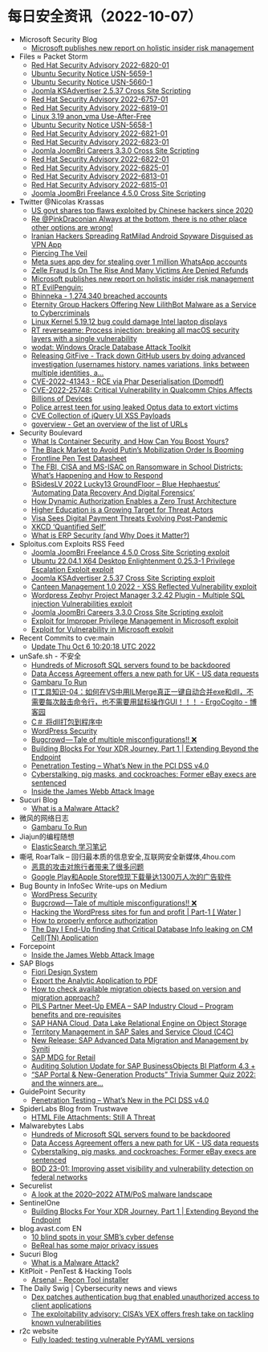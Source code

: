 # 每日安全资讯（2022-10-07）

- Microsoft Security Blog
  - [Microsoft publishes new report on holistic insider risk management](https://www.microsoft.com/security/blog/2022/10/06/microsoft-publishes-new-report-on-holistic-insider-risk-management/)
- Files ≈ Packet Storm
  - [Red Hat Security Advisory 2022-6820-01](https://packetstormsecurity.com/files/168651/RHSA-2022-6820-01.txt)
  - [Ubuntu Security Notice USN-5659-1](https://packetstormsecurity.com/files/168650/USN-5659-1.txt)
  - [Ubuntu Security Notice USN-5660-1](https://packetstormsecurity.com/files/168649/USN-5660-1.txt)
  - [Joomla KSAdvertiser 2.5.37 Cross Site Scripting](https://packetstormsecurity.com/files/168648/joomlaksadvertiser2537-xss.txt)
  - [Red Hat Security Advisory 2022-6757-01](https://packetstormsecurity.com/files/168647/RHSA-2022-6757-01.txt)
  - [Red Hat Security Advisory 2022-6819-01](https://packetstormsecurity.com/files/168646/RHSA-2022-6819-01.txt)
  - [Linux 3.19 anon_vma Use-After-Free](https://packetstormsecurity.com/files/168645/GS20221006124106.tgz)
  - [Ubuntu Security Notice USN-5658-1](https://packetstormsecurity.com/files/168644/USN-5658-1.txt)
  - [Red Hat Security Advisory 2022-6821-01](https://packetstormsecurity.com/files/168643/RHSA-2022-6821-01.txt)
  - [Red Hat Security Advisory 2022-6823-01](https://packetstormsecurity.com/files/168642/RHSA-2022-6823-01.txt)
  - [Joomla JoomBri Careers 3.3.0 Cross Site Scripting](https://packetstormsecurity.com/files/168641/joomlajoombricareers330-xss.txt)
  - [Red Hat Security Advisory 2022-6822-01](https://packetstormsecurity.com/files/168640/RHSA-2022-6822-01.txt)
  - [Red Hat Security Advisory 2022-6825-01](https://packetstormsecurity.com/files/168639/RHSA-2022-6825-01.txt)
  - [Red Hat Security Advisory 2022-6813-01](https://packetstormsecurity.com/files/168638/RHSA-2022-6813-01.txt)
  - [Red Hat Security Advisory 2022-6815-01](https://packetstormsecurity.com/files/168637/RHSA-2022-6815-01.txt)
  - [Joomla JoomBri Freelance 4.5.0 Cross Site Scripting](https://packetstormsecurity.com/files/168636/joomlajoombrifreelance450-xss.txt)
- Twitter @Nicolas Krassas
  - [US govt shares top flaws exploited by Chinese hackers since 2020](https://twitter.com/Dinosn/status/1578100559797592064)
  - [Re @PinkDraconian Always at the bottom, there is no other place other options are wrong!](https://twitter.com/Dinosn/status/1578095439127134208)
  - [Iranian Hackers Spreading RatMilad Android Spyware Disguised as VPN App](https://twitter.com/Dinosn/status/1578091049465020416)
  - [Piercing The Veil](https://twitter.com/Dinosn/status/1578087656847994880)
  - [Meta sues app dev for stealing over 1 million WhatsApp accounts](https://twitter.com/Dinosn/status/1578087564451389440)
  - [Zelle Fraud Is On The Rise And Many Victims Are Denied Refunds](https://twitter.com/Dinosn/status/1578086863792898059)
  - [Microsoft publishes new report on holistic insider risk management](https://twitter.com/Dinosn/status/1578086787553034286)
  - [RT EvilPenguin:](https://twitter.com/EvilPenguin_/status/1578086421348249602)
  - [Bhinneka - 1,274,340 breached accounts](https://twitter.com/Dinosn/status/1578084377635995652)
  - [Eternity Group Hackers Offering New LilithBot Malware as a Service to Cybercriminals](https://twitter.com/Dinosn/status/1578084094788997123)
  - [Linux Kernel 5.19.12 bug could damage Intel laptop displays](https://twitter.com/Dinosn/status/1578084074824077312)
  - [RT reverseame: Process injection: breaking all macOS security layers with a single vulnerability](https://twitter.com/reverseame/status/1577996442794336256)
  - [wodat: Windows Oracle Database Attack Toolkit](https://twitter.com/Dinosn/status/1577983228631142400)
  - [Releasing GitFive - Track down GitHub users by doing advanced investigation (usernames history, names variations, links between multiple identities, a...](https://twitter.com/Dinosn/status/1577983049924493313)
  - [CVE-2022-41343 - RCE via Phar Deserialisation (Dompdf)](https://twitter.com/Dinosn/status/1577982824036147209)
  - [CVE-2022-25748: Critical Vulnerability in Qualcomm Chips Affects Billions of Devices](https://twitter.com/Dinosn/status/1577982718641594370)
  - [Police arrest teen for using leaked Optus data to extort victims](https://twitter.com/Dinosn/status/1577982570918289410)
  - [CVE Collection of jQuery UI XSS Payloads](https://twitter.com/Dinosn/status/1577895131847458819)
  - [goverview - Get an overview of the list of URLs](https://twitter.com/Dinosn/status/1577894794176733187)
- Security Boulevard
  - [What Is Container Security, and How Can You Boost Yours?](https://securityboulevard.com/2022/10/what-is-container-security-and-how-can-you-boost-yours/)
  - [The Black Market to Avoid Putin’s Mobilization Order Is Booming](https://securityboulevard.com/2022/10/the-black-market-to-avoid-putins-mobilization-order-is-booming/)
  - [Frontline Pen Test Datasheet](https://securityboulevard.com/2022/10/frontline-pen-test-datasheet/)
  - [The FBI, CISA and MS-ISAC on Ransomware in School Districts: What’s Happening and How to Respond](https://securityboulevard.com/2022/10/the-fbi-cisa-and-ms-isac-on-ransomware-in-school-districts-whats-happening-and-how-to-respond/)
  - [BSidesLV 2022 Lucky13 GroundFloor – Blue Hephaestus’ ‘Automating Data Recovery And Digital Forensics’](https://securityboulevard.com/2022/10/bsideslv-2022-lucky13-groundfloor-blue-hephaestus-automating-data-recovery-and-digital-forensics/)
  - [How Dynamic Authorization Enables a Zero Trust Architecture](https://securityboulevard.com/2022/10/how-dynamic-authorization-enables-a-zero-trust-architecture/)
  - [Higher Education is a Growing Target for Threat Actors](https://securityboulevard.com/2022/10/higher-education-is-a-growing-target-for-threat-actors/)
  - [Visa Sees Digital Payment Threats Evolving Post-Pandemic](https://securityboulevard.com/2022/10/visa-sees-digital-payment-threats-evolving-post-pandemic/)
  - [XKCD ‘Quantified Self’](https://securityboulevard.com/2022/10/xkcd-quantified-self/)
  - [What is ERP Security (and Why Does it Matter?)](https://securityboulevard.com/2022/10/what-is-erp-security-and-why-does-it-matter/)
- Sploitus.com Exploits RSS Feed
  - [Joomla JoomBri Freelance 4.5.0 Cross Site Scripting exploit](https://sploitus.com/exploit?id=PACKETSTORM:168636&utm_source=rss&utm_medium=rss)
  - [Ubuntu 22.04.1 X64 Desktop Enlightenment 0.25.3-1 Privilege Escalation Exploit exploit](https://sploitus.com/exploit?id=1337DAY-ID-38031&utm_source=rss&utm_medium=rss)
  - [Joomla KSAdvertiser 2.5.37 Cross Site Scripting exploit](https://sploitus.com/exploit?id=PACKETSTORM:168648&utm_source=rss&utm_medium=rss)
  - [Canteen Management 1.0 2022 - XSS Reflected Vulnerability exploit](https://sploitus.com/exploit?id=1337DAY-ID-38030&utm_source=rss&utm_medium=rss)
  - [Wordpress Zephyr Project Manager 3.2.42 Plugin - Multiple SQL injection Vulnerabilities exploit](https://sploitus.com/exploit?id=1337DAY-ID-38029&utm_source=rss&utm_medium=rss)
  - [Joomla JoomBri Careers 3.3.0 Cross Site Scripting exploit](https://sploitus.com/exploit?id=PACKETSTORM:168641&utm_source=rss&utm_medium=rss)
  - [Exploit for Improper Privilege Management in Microsoft exploit](https://sploitus.com/exploit?id=CF3485E1-2E99-580B-BC50-D61EA587BA40&utm_source=rss&utm_medium=rss)
  - [Exploit for Vulnerability in Microsoft exploit](https://sploitus.com/exploit?id=553EF29F-6CB4-5F8F-91AD-85FC945A94E0&utm_source=rss&utm_medium=rss)
- Recent Commits to cve:main
  - [Update Thu Oct  6 10:20:18 UTC 2022](https://github.com/trickest/cve/commit/87cf637954409523b845c99316fffb30c344e335)
- unSafe.sh - 不安全
  - [Hundreds of Microsoft SQL servers found to be backdoored](https://buaq.net/go-129491.html)
  - [Data Access Agreement offers a new path for UK - US data requests](https://buaq.net/go-129492.html)
  - [Gambaru To Run](https://buaq.net/go-129464.html)
  - [IT工具知识-04：如何在VS中用ILMerge真正一键自动合并exe和dll，不需要每次敲击命令行，也不需要用鼠标操作GUI！！！ - ErgoCogito - 博客园](https://buaq.net/go-129463.html)
  - [C＃ 将dll打包到程序中](https://buaq.net/go-129462.html)
  - [WordPress Security](https://buaq.net/go-129466.html)
  - [Bugcrowd — Tale of multiple misconfigurations!! ❌](https://buaq.net/go-129467.html)
  - [Building Blocks For Your XDR Journey, Part 1 | Extending Beyond the Endpoint](https://buaq.net/go-129469.html)
  - [Penetration Testing – What’s New in the PCI DSS v4.0](https://buaq.net/go-129468.html)
  - [Cyberstalking, pig masks, and cockroaches: Former eBay execs are sentenced](https://buaq.net/go-129493.html)
  - [Inside the James Webb Attack Image](https://buaq.net/go-129465.html)
- Sucuri Blog
  - [What is a Malware Attack?](https://blog.sucuri.net/2022/10/what-is-a-malware-attack.html)
- 微风的网络日志
  - [Gambaru To Run](http://leybreeze.com/blog/?p=219849)
- Jiajun的编程随想
  - [ElasticSearch 学习笔记](https://jiajunhuang.com/articles/2022_10_06-elasticsearch.md.html)
- 嘶吼 RoarTalk – 回归最本质的信息安全,互联网安全新媒体,4hou.com
  - [恶意的攻击对旅行者带来了很多问题](https://www.4hou.com/posts/r77E)
  - [Google Play和Apple Store惊现下载量达1300万人次的广告软件](https://www.4hou.com/posts/GK2y)
- Bug Bounty in InfoSec Write-ups on Medium
  - [WordPress Security](https://infosecwriteups.com/wordpress-security-c8ea1891bd51?source=rss----7b722bfd1b8d--bug_bounty)
  - [Bugcrowd — Tale of multiple misconfigurations!! ❌](https://infosecwriteups.com/bugcrowd-tale-of-multiple-misconfigurations-cb5b98f09302?source=rss----7b722bfd1b8d--bug_bounty)
  - [Hacking the WordPress sites for fun and profit | Part-1 [ Water ]](https://infosecwriteups.com/hacking-the-wordpress-sites-for-fun-and-profit-part-1-water-7ba474ced0f8?source=rss----7b722bfd1b8d--bug_bounty)
  - [How to properly enforce authorization](https://infosecwriteups.com/how-to-properly-enforce-authorization-65dc62d21745?source=rss----7b722bfd1b8d--bug_bounty)
  - [The Day I End-Up finding that Critical Database Info leaking on CM Cell(TN) Application](https://infosecwriteups.com/the-day-i-end-up-finding-that-critical-database-info-leaking-on-cm-cell-tn-application-b6c126687f13?source=rss----7b722bfd1b8d--bug_bounty)
- Forcepoint
  - [Inside the James Webb Attack Image](https://www.forcepoint.com/blog/x-labs/inside-james-webb-attack-image)
- SAP Blogs
  - [Fiori Design System](https://blogs.sap.com/2022/10/06/fiori-design-system/)
  - [Export the Analytic Application to PDF](https://blogs.sap.com/2022/10/06/export-the-analytic-application-to-pdf/)
  - [How to check available migration objects based on version and migration approach?](https://blogs.sap.com/2022/10/06/how-to-check-available-migration-objects-based-on-version-and-migration-approach/)
  - [PILS Partner Meet-Up EMEA – SAP Industry Cloud – Program benefits and pre-requisites](https://blogs.sap.com/2022/10/06/pils-partner-meet-up-emea-sap-industry-cloud-program-benefits-and-pre-requisites/)
  - [SAP HANA Cloud, Data Lake Relational Engine on Object Storage](https://blogs.sap.com/2022/10/06/sap-hana-cloud-data-lake-relational-engine-on-object-storage/)
  - [Territory Management in SAP Sales and Service Cloud (C4C)](https://blogs.sap.com/2022/10/06/territory-management-in-sap-sales-and-service-cloud-c4c/)
  - [New Release:  SAP Advanced Data Migration and Management by Syniti](https://blogs.sap.com/2022/10/06/new-release-sap-advanced-data-migration-and-management-by-syniti/)
  - [SAP MDG for Retail](https://blogs.sap.com/2022/10/06/sap-mdg-for-retail/)
  - [Auditing Solution Update for SAP BusinessObjects BI Platform 4.3 +](https://blogs.sap.com/2022/10/06/auditing-solution-update-for-sap-businessobjects-bi-platform-4.3/)
  - [“SAP Portal & New-Generation Products” Trivia Summer Quiz 2022: and the winners are…](https://blogs.sap.com/2022/10/06/sap-portal-new-generation-products-trivia-summer-quiz-2022-and-the-winners-are.../)
- GuidePoint Security
  - [Penetration Testing – What’s New in the PCI DSS v4.0](https://www.guidepointsecurity.com/blog/penetration-testing-whats-new-in-the-pci-dss-v4-0/)
- SpiderLabs Blog from Trustwave
  - [HTML File Attachments: Still A Threat](https://www.trustwave.com/en-us/resources/blogs/spiderlabs-blog/html-file-attachments-still-a-threat/)
- Malwarebytes Labs
  - [Hundreds of Microsoft SQL servers found to be backdoored](https://www.malwarebytes.com/blog/news/2022/10/hundreds-of-microsoft-sql-servers-found-to-be-backdoored)
  - [Data Access Agreement offers a new path for UK - US data requests](https://www.malwarebytes.com/blog/news/2022/10/data-access-agreement-offers-a-new-path-for-uk-us-data-requests)
  - [Cyberstalking, pig masks, and cockroaches: Former eBay execs are sentenced](https://www.malwarebytes.com/blog/news/2022/10/cyberstalking-pig-masks-and-cockroaches-former-ebay-execs-are-sentenced)
  - [BOD 23-01: Improving asset visibility and vulnerability detection on federal networks](https://www.malwarebytes.com/blog/news/2022/10/improving-asset-visibility-and-vulnerability-detection-on-federal-networks)
- Securelist
  - [A look at the 2020–2022 ATM/PoS malware landscape](https://securelist.com/atm-pos-malware-landscape-2020-2022/107656/)
- SentinelOne
  - [Building Blocks For Your XDR Journey, Part 1 | Extending Beyond the Endpoint](https://www.sentinelone.com/blog/building-blocks-for-your-xdr-journey-part-1-extending-beyond-the-endpoint/)
- blog.avast.com EN
  - [10 blind spots in your SMB’s cyber defense](https://blog.avast.com/blind-spots-cyber-defense)
  - [BeReal has some major privacy issues](https://blog.avast.com/bereal-safety)
- Sucuri Blog
  - [What is a Malware Attack?](https://blog.sucuri.net/2022/10/what-is-a-malware-attack.html)
- KitPloit - PenTest & Hacking Tools
  - [Arsenal - Recon Tool installer](http://www.kitploit.com/2022/10/arsenal-recon-tool-installer.html)
- The Daily Swig | Cybersecurity news and views
  - [Dex patches authentication bug that enabled unauthorized access to client applications](https://portswigger.net/daily-swig/dex-patches-authentication-bug-that-enabled-unauthorized-access-to-client-applications)
  - [The exploitability advisory: CISA’s VEX offers fresh take on tackling known vulnerabilities](https://portswigger.net/daily-swig/the-exploitability-advisory-cisas-vex-offers-fresh-take-on-tackling-known-vulnerabilities)
- r2c website
  - [Fully loaded: testing vulnerable PyYAML versions](https://r2c.dev/blog/2022/testing-vulnerable-pyyaml-versions/)
